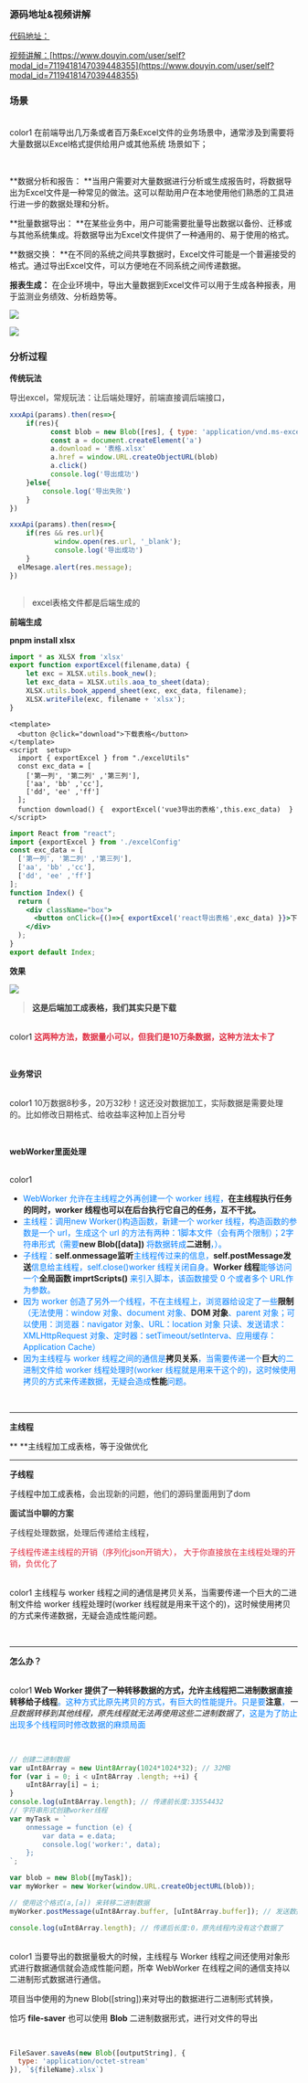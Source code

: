 ### 源码地址&视频讲解
[代码地址：](https://gitee.com/sohucw/big-data-excel)

[视频讲解：](https://www.douyin.com/user/self?modal_id=7119418147039448355)[https://www.douyin.com/user/self?modal_id=7119418147039448355](https://www.douyin.com/user/self?modal_id=7119418147039448355)

### 场景
<br/>color1
在前端导出几万条或者百万条Excel文件的业务场景中，通常涉及到需要将大量数据以Excel格式提供给用户或其他系统 场景如下；

<br/>

**数据分析和报告： **当用户需要对大量数据进行分析或生成报告时，将数据导出为Excel文件是一种常见的做法。这可以帮助用户在本地使用他们熟悉的工具进行进一步的数据处理和分析。

**批量数据导出： **在某些业务中，用户可能需要批量导出数据以备份、迁移或与其他系统集成。将数据导出为Excel文件提供了一种通用的、易于使用的格式。

**数据交换： **在不同的系统之间共享数据时，Excel文件可能是一个普遍接受的格式。通过导出Excel文件，可以方便地在不同系统之间传递数据。

**报表生成：** 在企业环境中，导出大量数据到Excel文件可以用于生成各种报表，用于监测业务绩效、分析趋势等。



![](https://cdn.nlark.com/yuque/0/2024/gif/207857/1729733439373-e26df69a-ac9e-491d-a1c8-ae3dd20a3bec.gif)

![](https://cdn.nlark.com/yuque/0/2024/png/207857/1729733513967-c110b7c9-c5f7-44db-afa0-a0d174d969d5.png)

### 分析过程
**传统玩法**

<font style="color:rgb(51, 51, 51);"></font>

<font style="color:rgb(51, 51, 51);">导出excel，常规玩法：让后端处理好，前端直接调后端接口，</font>

```javascript
xxxApi(params).then(res=>{
	if(res){
          const blob = new Blob([res], { type: 'application/vnd.ms-excel' })
          const a = document.createElement('a')
          a.download = '表格.xlsx'
          a.href = window.URL.createObjectURL(blob)
          a.click()
          console.log('导出成功')
	}else{
		console.log('导出失败')
	}
})

xxxApi(params).then(res=>{
	if(res && res.url){
           window.open(res.url, '_blank');
           console.log('导出成功')
	}
  elMesage.alert(res.message);
})



```

> <font style="color:rgb(51, 51, 51);">excel表格文件都是后端生成的</font>
>

**前端生成**

**pnpm install xlsx**

```javascript
import * as XLSX from 'xlsx' 
export function exportExcel(filename,data) {
    let exc = XLSX.utils.book_new();
    let exc_data = XLSX.utils.aoa_to_sheet(data); 
    XLSX.utils.book_append_sheet(exc, exc_data, filename);
    XLSX.writeFile(exc, filename + 'xlsx');
}

```

```vue
<template>
  <button @click="download">下载表格</button>
</template>
<script  setup>
  import { exportExcel } from "./excelUtils"
  const exc_data = [
    ['第一列', '第二列' ,'第三列'],
    ['aa', 'bb' ,'cc'],
    ['dd', 'ee' ,'ff']
  ];
  function download() {  exportExcel('vue3导出的表格',this.exc_data)  }
</script>

```

```jsx
import React from "react";
import {exportExcel } from './excelConfig'
const exc_data = [
  ['第一列', '第二列' ,'第三列'],
  ['aa', 'bb' ,'cc'],
  ['dd', 'ee' ,'ff']
];
function Index() {
  return (
    <div className="box">
      <button onClick={()=>{ exportExcel('react导出表格',exc_data) }}>下载</button>
    </div>
  );
}
export default Index;

```

**效果**

![](https://cdn.nlark.com/yuque/0/2024/png/207857/1729735378366-c0663c01-8d75-4660-b70b-df2a0f071090.png)

> **<font style="color:rgb(51, 51, 51);">这是后端加工成表格，我们其实只是下载</font>**
>

<br/>color1
**<font style="color:#DF2A3F;">这两种方法，数据量小可以，但我们是10万条数据，这种方法太卡了</font>**

<br/>



**业务常识**

<br/>color1
<font style="color:rgb(51, 51, 51);">10万数据8秒多，20万32秒！这还没对数据加工，实际数据是需要处理的。比如修改日期格式、给收益率这种加上百分号</font>

<br/>



**webWorker里面处理**

<br/>color1
+ <font style="color:rgb(0, 127, 255);">WebWorker 允许在主线程之外再创建一个 worker 线程，</font>**在主线程执行任务的同时，worker 线程也可以在后台执行它自己的任务，互不干扰。**
+ <font style="color:rgb(0, 127, 255);">主线程：调用new Worker()构造函数，新建一个 worker 线程，构造函数的参数是一个 url，生成这个 url 的方法有两种：1脚本文件（会有两个限制）；2字符串形式（需要</font>**new Blob([data])**<font style="color:rgb(0, 127, 255);"> 将数据转成</font>**二进制**<font style="color:rgb(0, 127, 255);">，）。</font>
+ <font style="color:rgb(0, 127, 255);">子线程：</font>**self.onmessage监听**<font style="color:rgb(0, 127, 255);">主线程传过来的信息，</font>**self.postMessage发送**<font style="color:rgb(0, 127, 255);">信息给主线程，self.close()worker 线程关闭自身。</font>**Worker 线程**<font style="color:rgb(0, 127, 255);">能够访问一个</font>**全局函数 imprtScripts()**<font style="color:rgb(0, 127, 255);"> 来引入脚本，该函数接受 0 个或者多个 URL作为参数。</font>
+ <font style="color:rgb(0, 127, 255);">因为 worker 创造了另外一个线程，不在主线程上，浏览器给设定了一些</font>**限制**<font style="color:rgb(0, 127, 255);">（无法使用：window 对象、document 对象、</font>**DOM 对象**<font style="color:rgb(0, 127, 255);">、parent 对象；可以使用：浏览器：navigator 对象、URL：location 对象 只读、发送请求：XMLHttpRequest 对象、定时器：setTimeout/setInterva、应用缓存：Application Cache）</font>
+ <font style="color:rgb(0, 127, 255);">因为主线程与 worker 线程之间的通信是</font>**拷贝关系**<font style="color:rgb(0, 127, 255);">，当需要传递一个</font>**巨大**<font style="color:rgb(0, 127, 255);">的二进制文件给 worker 线程处理时(worker 线程就是用来干这个的)，这时候使用拷贝的方式来传递数据，无疑会造成</font>**性能**<font style="color:rgb(0, 127, 255);">问题。</font>

 

<br/>

****

**主线程**

** **主线程加工成表格，等于没做优化

****

**子线程**

子线程中加工成表格，<font style="color:rgb(51, 51, 51);">会出现新的问题，他们的源码里面用到了dom</font>

<font style="color:rgb(51, 51, 51);"></font>

**<font style="color:rgb(51, 51, 51);">面试当中聊的方案</font>**

<font style="color:rgb(51, 51, 51);">子线程处理数据，处理后传递给主线程，</font>

<font style="color:#DF2A3F;">子线程传递主线程的开销（序列化json开销大）， 大于你直接放在主线程处理的开销，负优化了</font>

<br/>color1
主线程与 worker 线程之间的通信是拷贝关系，当需要传递一个巨大的二进制文件给 worker 线程处理时(worker 线程就是用来干这个的)，这时候使用拷贝的方式来传递数据，无疑会造成性能问题。

<br/>

****

**怎么办？**

<br/>color1
**Web Worker 提供了一种转移数据的方式，允许主线程把二进制数据直接转移给子线程**<font style="color:rgb(0, 127, 255);">。这种方式比原先拷贝的方式，有巨大的性能提升。只是要</font>**注意**<font style="color:rgb(0, 127, 255);">，</font>_一旦数据转移到其他线程，原先线程就无法再使用这些二进制数据了_<font style="color:rgb(0, 127, 255);">，这是为了防止出现多个线程同时修改数据的麻烦局面</font>

<br/>

```jsx
// 创建二进制数据
var uInt8Array = new Uint8Array(1024*1024*32); // 32MB
for (var i = 0; i < uInt8Array .length; ++i) {
    uInt8Array[i] = i;
}
console.log(uInt8Array.length); // 传递前长度:33554432
// 字符串形式创建worker线程
var myTask = `
    onmessage = function (e) {
        var data = e.data;
        console.log('worker:', data);
    };
`;

var blob = new Blob([myTask]);
var myWorker = new Worker(window.URL.createObjectURL(blob));

// 使用这个格式(a,[a]) 来转移二进制数据
myWorker.postMessage(uInt8Array.buffer, [uInt8Array.buffer]); // 发送数据、转移数据

console.log(uInt8Array.length); // 传递后长度:0，原先线程内没有这个数据了

```

<br/>color1
当要导出的数据量极大的时候，主线程与 Worker 线程之间还使用对象形式进行数据通信就会造成性能问题，所幸 WebWorker 在线程之间的通信支持以二进制形式数据进行通信。

项目当中使用的为new Blob([string])来对导出的数据进行二进制形式转换，

恰巧 **file-saver** 也可以使用 **Blob** 二进制数据形式，进行对文件的导出

<br/>

```jsx
FileSaver.saveAs(new Blob([outputString], {
  type: 'application/octet-stream'
}), `${fileName}.xlsx`)
 
```

